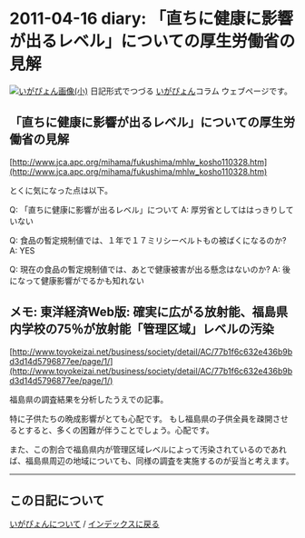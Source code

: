 2011-04-16 diary: 「直ちに健康に影響が出るレベル」についての厚生労働省の見解
=====================================================================================================
[![いがぴょん画像(小)](https://igapyon.github.io/diary/images/iga200306s.jpg "いがぴょん")](https://igapyon.github.io/diary/memo/memoigapyon.html) 日記形式でつづる [いがぴょん](https://igapyon.github.io/diary/memo/memoigapyon.html)コラム ウェブページです。

## 「直ちに健康に影響が出るレベル」についての厚生労働省の見解

[http://www.jca.apc.org/mihama/fukushima/mhlw_kosho110328.htm](http://www.jca.apc.org/mihama/fukushima/mhlw_kosho110328.htm)

とくに気になった点は以下。

Q: 「直ちに健康に影響が出るレベル」について
A: 厚労省としてははっきりしていない

Q: 食品の暫定規制値では、１年で１７ミリシーベルトもの被ばくになるのか?
A: YES

Q: 現在の食品の暫定規制値では、あとで健康被害が出る懸念はないのか?
A: 後になって健康影響がでるかも知れない



## メモ: 東洋経済Web版: 確実に広がる放射能、福島県内学校の75％が放射能「管理区域」レベルの汚染

[http://www.toyokeizai.net/business/society/detail/AC/77b1f6c632e436b9bd3d14d5796877ee/page/1/](http://www.toyokeizai.net/business/society/detail/AC/77b1f6c632e436b9bd3d14d5796877ee/page/1/)

福島県の調査結果を分析したうえでの記事。

特に子供たちの晩成影響がとても心配です。
もし福島県の子供全員を疎開させるとすると、多くの困難が伴うことでしょう。心配です。

また、この割合で福島県内が管理区域レベルによって汚染されているのであれば、福島県周辺の地域についても、同様の調査を実施するのが妥当と考えます。


----------------------------------------------------------------------------------------------------

## この日記について
[いがぴょんについて](https://igapyon.github.io/diary/memo/memoigapyon.html) / [インデックスに戻る](https://igapyon.github.io/diary/idxall.html)
